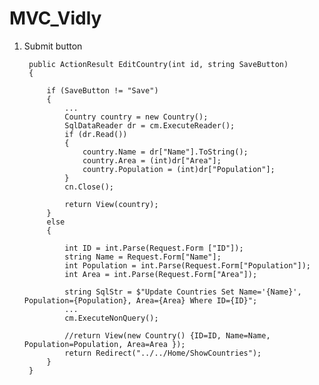 # MVC_Vidly

1. Submit button

        public ActionResult EditCountry(int id, string SaveButton)
        {

            if (SaveButton != "Save")
            {
                ...
                Country country = new Country();
                SqlDataReader dr = cm.ExecuteReader();
                if (dr.Read())
                {
                    country.Name = dr["Name"].ToString();
                    country.Area = (int)dr["Area"];
                    country.Population = (int)dr["Population"];
                }
                cn.Close();

                return View(country);
            }
            else
            {

                int ID = int.Parse(Request.Form ["ID"]);
                string Name = Request.Form["Name"];
                int Population = int.Parse(Request.Form["Population"]);
                int Area = int.Parse(Request.Form["Area"]);

                string SqlStr = $"Update Countries Set Name='{Name}', Population={Population}, Area={Area} Where ID={ID}";
                ...
                cm.ExecuteNonQuery();

                //return View(new Country() {ID=ID, Name=Name, Population=Population, Area=Area });
                return Redirect("../../Home/ShowCountries");
            }
        }
        
        
        
